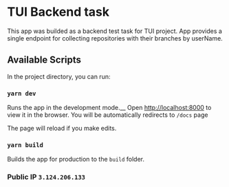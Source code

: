 # TUI Backend task
This app was builded as a backend test task for TUI project.
App provides a single endpoint for collecting repositories with their branches by userName.

## Available Scripts

In the project directory, you can run:

### `yarn dev`

Runs the app in the development mode.__
Open [http://localhost:8000](http://localhost:8000) to view it in the browser.
You will be automatically redirects to `/docs` page

The page will reload if you make edits.

### `yarn build`

Builds the app for production to the `build` folder.


### Public IP `3.124.206.133`
